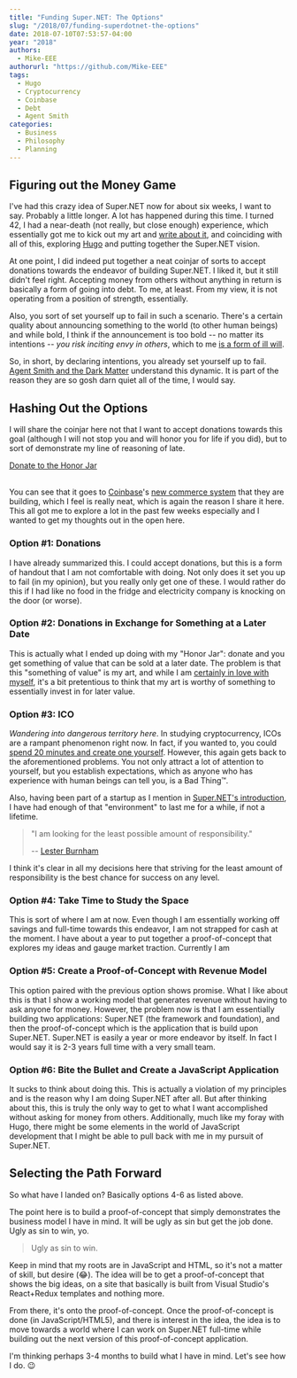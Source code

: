 ```yaml
---
title: "Funding Super.NET: The Options"
slug: "/2018/07/funding-superdotnet-the-options"
date: 2018-07-10T07:53:57-04:00
year: "2018"
authors:
  - Mike-EEE
authorurl: "https://github.com/Mike-EEE"
tags:
  - Hugo
  - Cryptocurrency
  - Coinbase
  - Debt
  - Agent Smith
categories:
  - Business
  - Philosophy
  - Planning
---
```


## Figuring out the Money Game

I've had this crazy idea of Super.NET now for about six weeks, I want to say.  Probably a little longer.  A lot has happened during this time.  I turned 42, I had a near-death (not really, but close enough) experience, which essentially got me to kick out my art and [write about it](http://www.ossem.com/stories/2018/grind/), and coinciding with all of this, exploring [Hugo](https://gohugo.io) and putting together the Super.NET vision.

At one point, I did indeed put together a neat coinjar of sorts to accept donations towards the endeavor of building Super.NET.  I liked it, but it still didn't feel right.  Accepting money from others without anything in return is basically a form of going into debt.  To me, at least.  From my view, it is not operating from a position of strength, essentially.

Also, you sort of set yourself up to fail in such a scenario.  There's a certain quality about announcing something to the world (to other human beings) and while bold, I think if the announcement is too bold -- no matter its intentions -- *you risk inciting envy in others*, which to me [is a form of ill will](/2018/06/hello-world-welcome-to-super.net-blog-dawg/#even-when-you-re-right-you-can-be-wrong).

So, in short, by declaring intentions, you already set yourself up to fail.  [Agent Smith and the Dark Matter](/2018/06/who-is-agent-smith/) understand this dynamic.  It is part of the reason they are so gosh darn quiet all of the time, I would say.

## Hashing Out the Options

I will share the coinjar here not that I want to accept donations towards this goal (although I will not stop you and will honor you for life if you did), but to sort of demonstrate my line of reasoning of late.

<div> <a class="donate-with-crypto" href="https://commerce.coinbase.com/checkout/40266c65-e420-4740-9c52-ddd24cca633c"> <span>Donate to the Honor Jar</span> </a> <script src="https://commerce.coinbase.com/v1/checkout.js"></script></div><br />

You can see that it goes to [Coinbase](https://coinbase.com)'s [new commerce system](https://commerce.coinbase.com) that they are building, which I feel is really neat, which is again the reason I share it here.  This all got me to explore a lot in the past few weeks especially and I wanted to get my thoughts out in the open here.

### Option #1: Donations

I have already summarized this.  I could accept donations, but this is a form of handout that I am not comfortable with doing.  Not only does it set you up to fail (in my opinion), but you really only get one of these.  I would rather do this if I had like no food in the fridge and electricity company is knocking on the door (or worse).

### Option #2: Donations in Exchange for Something at a Later Date

This is actually what I ended up doing with my "Honor Jar": donate and you get something of value that can be sold at a later date.  The problem is that this "something of value" is my art, and while I am [certainly in love with myself](http://www.ossem.com/about/#franklin-albert-jones), it's a bit pretentious to think that my art is worthy of something to essentially invest in for later value.

### Option #3: ICO

*Wandering into dangerous territory here*.  In studying cryptocurrency, ICOs are a rampant phenomenon right now.  In fact, if you wanted to, you could [spend 20 minutes and create one yourself](https://medium.com/bitfwd/how-to-do-an-ico-on-ethereum-in-less-than-20-minutes-a0062219374).  However, this again gets back to the aforementioned problems.  You not only attract a lot of attention to yourself, but you establish expectations, which as anyone who has experience with human beings can tell you, is a Bad Thing™.

Also, having been part of a startup as I mention in [Super.NET's introduction](https://superdotnet.run/#who-are-you), I have had enough of that "environment" to last me for a while, if not a lifetime.

> "I am looking for the least possible amount of responsibility."
>
> -- [Lester Burnham](https://youtu.be/TJh5wdvdfVE)

I think it's clear in all my decisions here that striving for the least amount of responsibility is the best chance for success on any level.

### Option #4: Take Time to Study the Space

This is sort of where I am at now.  Even though I am essentially working off savings and full-time towards this endeavor, I am not strapped for cash at the moment.  I have about a year to put together a proof-of-concept that explores my ideas and gauge market traction.  Currently I am 

### Option #5: Create a Proof-of-Concept with Revenue Model

This option paired with the previous option shows promise.  What I like about this is that I show a working model that generates revenue without having to ask anyone for money.  However, the problem now is that I am essentially building two applications: Super.NET (the framework and foundation), and then the proof-of-concept which is the application that is build upon Super.NET.  Super.NET is easily a year or more endeavor by itself.  In fact I would say it is 2-3 years full time with a very small team.

### Option #6: Bite the Bullet and Create a JavaScript Application

It sucks to think about doing this.  This is actually a violation of my principles and is the reason why I am doing Super.NET after all.  But after thinking about this, this is truly the only way to get to what I want accomplished without asking for money from others.  Additionally, much like my foray with Hugo, there might be some elements in the world of JavaScript development that I might be able to pull back with me in my pursuit of Super.NET.

## Selecting the Path Forward

So what have I landed on?  Basically options 4-6 as listed above.

The point here is to build a proof-of-concept that simply demonstrates the business model I have in mind.  It will be ugly as sin but get the job done.  Ugly as sin to win, yo. 

> Ugly as sin to win.

Keep in mind that my roots are in JavaScript and HTML, so it's not a matter of skill, but desire (😂).  The idea will be to get a proof-of-concept that shows the big ideas, on a site that basically is built from Visual Studio's React+Redux templates and nothing more.

From there, it's onto the proof-of-concept.  Once the proof-of-concept is done (in JavaScript/HTML5), and there is interest in the idea, the idea is to move towards a world where I can work on Super.NET full-time while building out the next version of this proof-of-concept application.

I'm thinking perhaps 3-4 months to build what I have in mind.  Let's see how I do. 😉
